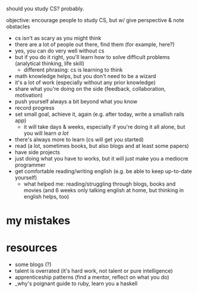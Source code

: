 should you study CS? probably.

objective: encourage people to study CS, but w/ give perspective & note obstacles

* cs isn't as scary as you might think
* there are a lot of people out there, find them (for example, here?)
* yes, you can do very well without cs
* but if you do it right, you'll learn how to solve difficult problems (analytical thinking, life skill)
    - different phrasing: cs is learning to think
* math knowledge helps, but you don't need to be a wizard
* it's a lot of work (especially without any prior knowledge)
* share what you're doing on the side (feedback, collaboration, motivation)
* push yourself always a bit beyond what you know
* record progress
* set small goal, achieve it, again (e.g. after today, write a smallish rails app)
    - it will take days & weeks, especially if you're doing it all alone,
        but you will learn *a lot*
* there's always more to learn (cs will get you started)
* read (a lot, sometimes books, but also blogs and at least some papers)
* have side projects
* just doing what you have to works, but it will just make you a mediocre programmer
* get comfortable reading/writing english (e.g. be able to keep up-to-date yourself)
    - what helped me: reading/struggling through blogs, books and movies
        (and 6 weeks only talking english at home, but thinking in english helps, too)

# my mistakes

# resources

* some blogs (?)
* talent is overrated (it's hard work, not talent or pure intelligence)
* apprenticeship patterns (find a mentor, reflect on what you do)
* \_why's poignant guide to ruby, learn you a haskell
